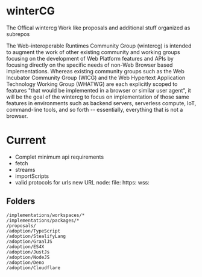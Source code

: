 # winterCG
The Offical wintercg Work like proposals and additional stuff organized as subrepos

The Web-interoperable Runtimes Community Group (wintercg) is intended to augment the work of other existing community and working groups focusing on the development of Web Platform features and APIs by focusing directly on the specific needs of non-Web Browser based implementations. Whereas existing community groups such as the Web Incubator Community Group (WICG) and the Web Hypertext Application Technology Working Group (WHATWG) are each explicitly scoped to features "that would be implemented in a browser or similar user agent", it will be the goal of the wintercg to focus on implementation of those same features in environments such as backend servers, serverless compute, IoT, command-line tools, and so forth -- essentially, everything that is not a browser.

# Current
- Complet minimum api requirements
- fetch
- streams
- importScripts
- valid protocols for urls new URL node: file: https: wss: 


## Folders

```
/implementations/workspaces/*
/implementations/packages/*
/proposals/
/adoption/TypeScript
/adoption/StealifyLang
/adoption/GraalJS
/adoption/ES4X
/adoption/JustJs
/adoption/NodeJS
/adoption/Deno
/adoption/Cloudflare

```
